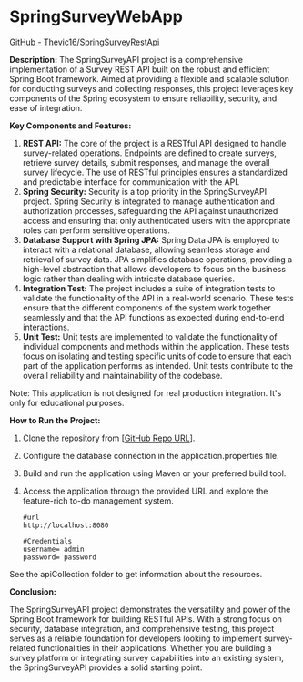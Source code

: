 # SpringSurveyWebApp

[GitHub - Thevic16/SpringSurveyRestApi](https://github.com/Thevic16/SpringSurveyRestApi)

**Description:**
The SpringSurveyAPI project is a comprehensive implementation of a Survey REST API built on the robust and efficient Spring Boot framework. Aimed at providing a flexible and scalable solution for conducting surveys and collecting responses, this project leverages key components of the Spring ecosystem to ensure reliability, security, and ease of integration.

**Key Components and Features:**

1. **REST API:**
The core of the project is a RESTful API designed to handle survey-related operations. Endpoints are defined to create surveys, retrieve survey details, submit responses, and manage the overall survey lifecycle. The use of RESTful principles ensures a standardized and predictable interface for communication with the API.
2. **Spring Security:**
Security is a top priority in the SpringSurveyAPI project. Spring Security is integrated to manage authentication and authorization processes, safeguarding the API against unauthorized access and ensuring that only authenticated users with the appropriate roles can perform sensitive operations.
3. **Database Support with Spring JPA:**
Spring Data JPA is employed to interact with a relational database, allowing seamless storage and retrieval of survey data. JPA simplifies database operations, providing a high-level abstraction that allows developers to focus on the business logic rather than dealing with intricate database queries.
4. **Integration Test:**
The project includes a suite of integration tests to validate the functionality of the API in a real-world scenario. These tests ensure that the different components of the system work together seamlessly and that the API functions as expected during end-to-end interactions.
5. **Unit Test:**
Unit tests are implemented to validate the functionality of individual components and methods within the application. These tests focus on isolating and testing specific units of code to ensure that each part of the application performs as intended. Unit tests contribute to the overall reliability and maintainability of the codebase.

Note: This application is not designed for real production integration. It's only for educational purposes.

**How to Run the Project:**

1. Clone the repository from [[GitHub Repo URL](https://github.com/Thevic16/SpringToDoWebApp)].
2. Configure the database connection in the application.properties file.
3. Build and run the application using Maven or your preferred build tool.
4. Access the application through the provided URL and explore the feature-rich to-do management system.
    
    ```docker
    #url
    http://localhost:8080
    ```
    
    ```docker
    #Credentials
    username= admin
    password= password
    ```
    

See the apiCollection folder to get information about the resources.

**Conclusion:**

The SpringSurveyAPI project demonstrates the versatility and power of the Spring Boot framework for building RESTful APIs. With a strong focus on security, database integration, and comprehensive testing, this project serves as a reliable foundation for developers looking to implement survey-related functionalities in their applications. Whether you are building a survey platform or integrating survey capabilities into an existing system, the SpringSurveyAPI provides a solid starting point.